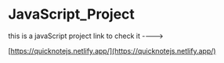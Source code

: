 # JavaScript_Project

this is a javaScript project 
link to check it ----> 





[https://quicknotejs.netlify.app/](https://quicknotejs.netlify.app/)
